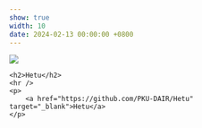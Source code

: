 ```yaml
---
show: true
width: 10
date: 2024-02-13 00:00:00 +0800
---
```


<div class="p-4">
    <img data-src="https://api.star-history.com/svg?repos=PKU-DAIR/Hetu&type=Date" class="lazy w-100 rounded-top" src="{{ '/assets/images/empty_300x200.png' | relative_url }}">

    <h2>Hetu</h2>
    <hr />
    <p>
        <a href="https://github.com/PKU-DAIR/Hetu" target="_blank">Hetu</a>
    </p>
</div>
